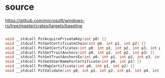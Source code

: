 # source

<https://github.com/microsoft/windows-rs/tree/master/crates/targets/baseline>

```c

void __stdcall PstAcquirePrivateKey(int p0) {}
void __stdcall PstGetCertificateChain(int p0, int p1, int p2) {}
void __stdcall PstGetCertificates(int p0, int p1, int p2, int p3, int p4, int p5) {}
void __stdcall PstGetTrustAnchors(int p0, int p1, int p2, int p3) {}
void __stdcall PstGetTrustAnchorsEx(int p0, int p1, int p2, int p3, int p4) {}
void __stdcall PstGetUserNameForCertificate(int p0, int p1) {}
void __stdcall PstMapCertificate(int p0, int p1, int p2) {}
void __stdcall PstValidate(int p0, int p1, int p2, int p3, int p4, int p5) {}

```

